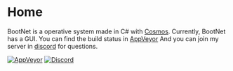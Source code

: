 # Home

BootNet is a operative system made in C# with [Cosmos](https://github.com/cosmosos/cosmos).
Currently, BootNet has a GUI.
You can find the build status in [AppVeyor](https://ci.appveyor.com/project/Pto/bootnet)
And you can join my server in [discord](https://discord.gg/KNGTnbT9Ym) for questions.

[![AppVeyor](https://img.shields.io/appveyor/build/Pto/BootNet)](https://ci.appveyor.com/project/Pto/bootnet)
[![Discord](https://img.shields.io/discord/955877634187853834)](https://discord.gg/KNGTnbT9Ym)
